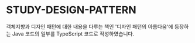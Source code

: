 # STUDY-DESIGN-PATTERN

객체지향과 디자인 패턴에 대한 내용을 다루는 책인
'디자인 패턴의 아름다움'에 등장하는
Java 코드의 일부를 TypeScript 코드로 작성하였습니다.
